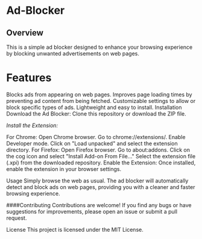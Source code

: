 # Ad-Blocker
## Overview
This is a simple ad blocker designed to enhance your browsing experience by blocking unwanted advertisements on web pages.

# Features
Blocks ads from appearing on web pages.
Improves page loading times by preventing ad content from being fetched.
Customizable settings to allow or block specific types of ads.
Lightweight and easy to install.
Installation
Download the Ad Blocker: Clone this repository or download the ZIP file.

_Install the Extension:_

For Chrome:
Open Chrome browser.
Go to chrome://extensions/.
Enable Developer mode.
Click on "Load unpacked" and select the extension directory.
For Firefox:
Open Firefox browser.
Go to about:addons.
Click on the cog icon and select "Install Add-on From File..."
Select the extension file (.xpi) from the downloaded repository.
Enable the Extension: Once installed, enable the extension in your browser settings.

Usage
Simply browse the web as usual. The ad blocker will automatically detect and block ads on web pages, providing you with a cleaner and faster browsing experience.

####Contributing
Contributions are welcome! If you find any bugs or have suggestions for improvements, please open an issue or submit a pull request.

License
This project is licensed under the MIT License.

